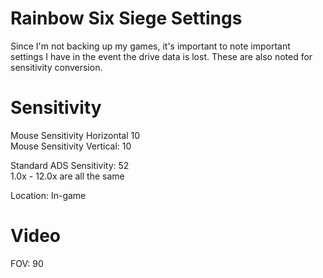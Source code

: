 # Rainbow Six Siege Settings
Since I'm not backing up my games, it's important to note important settings I have in the event the drive data is lost. These are also noted for sensitivity conversion.


# Sensitivity
Mouse Sensitivity Horizontal 10   
Mouse Sensitivity Vertical: 10  

Standard ADS Sensitivity: 52   
1.0x - 12.0x are all the same

Location: In-game

# Video  
FOV: 90     

